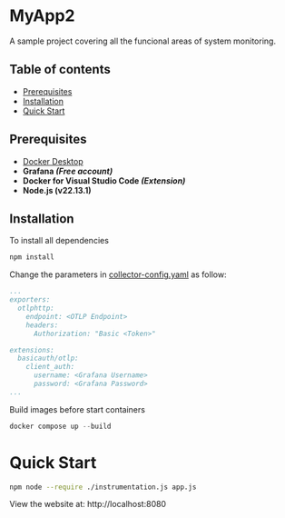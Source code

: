 # MyApp2

A sample project covering all the funcional areas of system monitoring.

## Table of contents

* [Prerequisites](#prerequisites)
* [Installation](#installation)
* [Quick Start](#quick-start)


## Prerequisites
- [Docker Desktop](https://www.docker.com/products/docker-desktop/)
- **Grafana _(Free account)_**
- **Docker for Visual Studio Code _(Extension)_**
- **Node.js (v22.13.1)**

## Installation

To install all dependencies

```bash
npm install
```

Change the parameters in [collector-config.yaml](collector-config.yaml) as follow:

```yaml
...
exporters:
  otlphttp:
    endpoint: <OTLP Endpoint>
    headers:
      Authorization: "Basic <Token>"

extensions:
  basicauth/otlp:
    client_auth:
      username: <Grafana Username>
      password: <Grafana Password>
...
```
Build images before start containers

```js
docker compose up --build
```

# Quick Start

```bash
npm node --require ./instrumentation.js app.js
```

View the website at: http://localhost:8080
